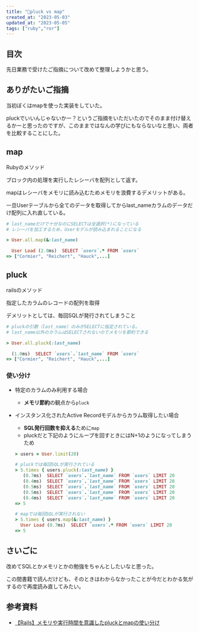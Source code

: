 ```yaml
---
title: "🫥pluck vs map"
created_at: "2023-05-03"
updated_at: "2023-05-05"
tags: ["ruby","ror"]
---
```


## 目次


先日業務で受けたご指摘について改めて整理しようかと思う。


## ありがたいご指摘


当初ぼくはmapを使った実装をしていた。


pluckでいいんじゃないかー？というご指摘をいただいたのでそのまま付け替えるかーと思ったのですが、このままではなんの学びにもならないなと思い、両者を比較することにした。


## map


Rubyのメソッド


ブロック内の処理を実行したレシーバを配列として返す。


mapはレシーバをメモリに読み込むためメモリを浪費するデメリットがある。


一旦Userテーブルから全てのデータを取得してからlast_nameカラムのデータだけ配列に入れ直している。


```ruby
# last_nameだけで十分なのにSELECTは全選択(*)になっている
# レシーバを加工するため、Userモデルが読み込まれることになる

> User.all.map(&:last_name)

  User Load (2.0ms)  SELECT `users`.* FROM `users`
=> ["Cormier", "Reichert", "Hauck",...]
```


## pluck


railsのメソッド


指定したカラムのレコードの配列を取得


デメリットとしては、毎回SQLが発行されてしまうこと


```ruby
# pluckの引数（last_name）のみがSELECTに指定されている。
# last_name以外のカラムはSELECTされないのでメモリを節約できる

> User.all.pluck(:last_name)

  (1.0ms)  SELECT `users`.`last_name` FROM `users`
=> ["Cormier", "Reichert", "Hauck",...]
```


### 使い分け

- 特定のカラムのみ利用する場合
	- **メモリ節約**の観点から`pluck`
- インスタンス化されたActive Recordモデルからカラム取得したい場合
	- **SQL発行回数を抑える**ために`map`
	- pluckだと下記のようにループを回すときにはN+1のようになってしまうため

	```ruby
	> users = User.limit(20)
	
	# pluckでは毎回SQLが実行されている
	> 5.times { users.pluck(:last_name) }
	   (0.7ms)  SELECT `users`.`last_name` FROM `users` LIMIT 20
	   (0.4ms)  SELECT `users`.`last_name` FROM `users` LIMIT 20
	   (0.5ms)  SELECT `users`.`last_name` FROM `users` LIMIT 20
	   (0.5ms)  SELECT `users`.`last_name` FROM `users` LIMIT 20
	   (0.4ms)  SELECT `users`.`last_name` FROM `users` LIMIT 20
	=> 5
	
	# mapでは毎回SQLが実行されない
	> 5.times { users.map(&:last_name) }
	  User Load (0.7ms)  SELECT `users`.* FROM `users` LIMIT 20
	=> 5
	```


## さいごに


改めてSQLとかメモリとかの勉強をちゃんとしたいなと思った。


この間書籍で読んだけども、そのときはわからなかったことが今だとわかる気がするので再度読み直してみたい。


## 参考資料

- [【Rails】メモリや実行時間を意識したpluckとmapの使い分け](https://nishinatoshiharu.com/ruby-map-pluck/)
